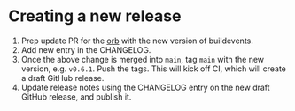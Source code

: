 # Creating a new release

1. Prep update PR for the [orb](https://github.com/honeycombio/buildevents-orb) with the new version of buildevents.
2. Add new entry in the CHANGELOG.
3. Once the above change is merged into `main`, tag `main` with the new version, e.g. `v0.6.1`. Push the tags. This will kick off CI, which will create a draft GitHub release.
4. Update release notes using the CHANGELOG entry on the new draft GitHub release, and publish it.
